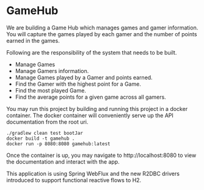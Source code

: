 # GameHub
We are building a Game Hub which manages games and gamer information. You will capture the games played by
each gamer and the number of points earned in the games.

Following are the responsibility of the system that needs to be built.
- Manage Games 
- Manage Gamers information.  
- Manage Games played by a Gamer and points earned. 
- Find the Gamer with the highest point for a Game. 
- Find the most played Game. 
- Find the average points for a given game across all gamers. 

You may run this project by building and running this project in a docker container.
The docker container will conveniently serve up the API documentation from the root uri.

    ./gradlew clean test bootJar
    docker build -t gamehub .
    docker run -p 8080:8080 gamehub:latest   
    
Once the container is up, you may navigate to http://localhost:8080 to view the documentation and interact with the app.
    
This application is using Spring WebFlux and the new R2DBC drivers introduced to support functional reactive flows to H2.
